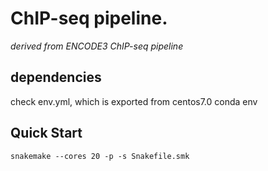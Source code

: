 # ChIP-seq pipeline. 
*derived from ENCODE3 ChIP-seq pipeline*

## dependencies
check env.yml, which is exported from centos7.0 conda env

## Quick Start  
```
snakemake --cores 20 -p -s Snakefile.smk
```
